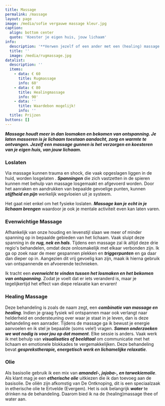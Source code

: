 ```yaml
---
title: Massage
permalink: /massage
layout: page
image: /media/sofie vergauwe massage kleur.jpg
caption:
  align: bottom center
  quote: 'Koester je eigen huis, jouw lichaam'
info:
  description: '**Verwen jezelf of een ander met een (healing) massage!**'
  title: ''
  image: /media/rugmassage.jpg
datalist:
  description: ''
  items:
    - data: € 60
      title: Rugmassage
      info: 60'
    - data: € 80
      title: Healingmassage
      info: 90'
    - data: ''
      title: Waardebon mogelijk!
      info: ''
  title: Prijzen
buttons: []
---
```


**_Massage houdt meer in dan losmaken en bekomen van ontspanning. Je laten masseren is je lichaam toestaan aandacht, zorg en warmte te ontvangen. Jezelf een massage gunnen is het verzorgen en koesteren van je eigen huis, van jouw lichaam._**

### Loslaten

Via massage kunnen trauma en shock, die vaak opgeslagen liggen in de huid, worden losgelaten .
**_Spanningen_** die zich vastzetten in de spieren kunnen met behulp van massage losgemaakt en afgevoerd worden.
Door het aanraken en aandrukken van bepaalde gevoelige punten, kunnen **_stijfheid en pijn_** werkelijk wegvloeien uit je systeem. 

Het gaat niet enkel om het fysieke loslaten. **_Massage kan je echt in je lichaam brengen_** waardoor je ook je mentale activiteit even kan laten varen.

### Evenwichtige Massage

 Afhankelijk van onze houding en levenstijl slaan we meer of minder spanning op in bepaalde gebieden van het lichaam. Vaak sluipt deze spanning in de **_rug, nek en hals_**. Tijdens een massage zal ik altijd deze drie regio's behandelen, omdat deze onlosmakelijk met elkaar verbonden zijn. Ik ga op zoek naar de meer gespannen plekken en **_triggerpunten_** en ga daar dan dieper op in. Aangezien dit vrij gevoelig kan zijn, maak ik hierna gebruik van ontspannende en afvoerende technieken.

Ik tracht een **_evenwicht te vinden tussen het losmaken en het bekomen van ontspanning_**. Zodat je voelt dat er iets veranderd is, maar je tegelijkertijd het effect van diepe relaxatie kan ervaren!


### Healing Massage

Deze behandeling is zoals de naam zegt, een **_combinatie van massage en healing_**. Indien je graag fysiek wil ontspannen maar ook verlangt naar helderheid en ondersteuning over waar je staat in je leven, dan is deze behandeling een aanrader. Tijdens de massage ga ik bewust je energie aanvoelen en ik stel je bepaalde (soms vele!) vragen. **_Samen onderzoeken we wat nodig is voor jou op dat moment_**. Elke sessie is anders. Vaak werk ik met behulp van **_visualisaties of beeldtaal_** om communicatie met het lichaam en emotionele blokkades te vergemakkelijken. Deze behandeling bevat **_gesprekstherapie, energetisch werk en lichamelijke relaxatie_**. 
 

### Olie 

Als basisolie gebruik ik een mix van **_amandel-, jojoba-, en tarwekiemolie_**. Als klant mag je  een **_etherische olie_** uitkiezen die ik dan toevoeg aan de basisolie. De oliën zijn afkomstig van De Ontknoping, dit is een speciaalzaak in etherische olie te Ertvelde (Evergem).
Het is ook belangrijk **_water_** te drinken na de behandeling. Daarom bied ik na de (healing)massage thee of water aan. 
